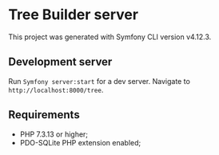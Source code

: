 # Tree Builder server

This project was generated with Symfony CLI version v4.12.3.

## Development server

Run `Symfony server:start` for a dev server. Navigate to `http://localhost:8000/tree`.

## Requirements

  * PHP 7.3.13 or higher;
  * PDO-SQLite PHP extension enabled;
